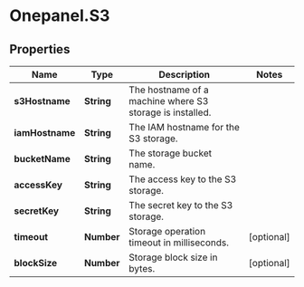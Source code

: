 # Onepanel.S3

## Properties
Name | Type | Description | Notes
------------ | ------------- | ------------- | -------------
**s3Hostname** | **String** | The hostname of a machine where S3 storage is installed. | 
**iamHostname** | **String** | The IAM hostname for the S3 storage. | 
**bucketName** | **String** | The storage bucket name. | 
**accessKey** | **String** | The access key to the S3 storage. | 
**secretKey** | **String** | The secret key to the S3 storage. | 
**timeout** | **Number** | Storage operation timeout in milliseconds. | [optional] 
**blockSize** | **Number** | Storage block size in bytes. | [optional] 


